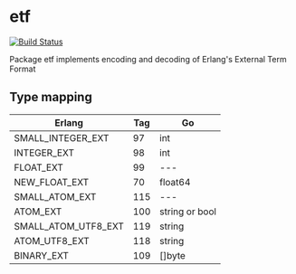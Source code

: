 # etf
[![Build Status](https://travis-ci.com/eiri/etf.svg?branch=master)](https://travis-ci.com/eiri/etf)

Package etf implements encoding and decoding of Erlang's External Term Format

## Type mapping

Erlang              | Tag | Go
------------------- | --- | -------
SMALL_INTEGER_EXT   |  97 | int
INTEGER_EXT         |  98 | int
FLOAT_EXT           |  99 | ---
NEW_FLOAT_EXT       |  70 | float64
SMALL_ATOM_EXT      | 115 | ---
ATOM_EXT            | 100 | string or bool
SMALL_ATOM_UTF8_EXT | 119 | string
ATOM_UTF8_EXT       | 118 | string
BINARY_EXT          | 109 | []byte
